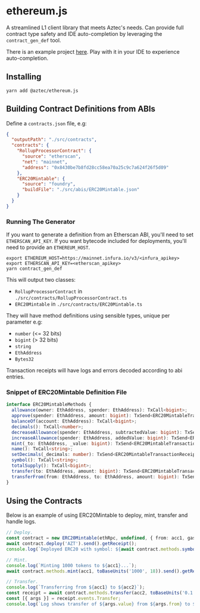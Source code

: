 # ethereum.js

A streamlined L1 client library that meets Aztec's needs. Can provide full contract type safety and IDE
auto-completion by leveraging the `contract_gen_def` tool.

There is an example project [here](./example/src/index.ts). Play with it in your IDE to experience auto-completion.

## Installing

`yarn add @aztec/ethereum.js`

## Building Contract Definitions from ABIs

Define a `contracts.json` file, e.g:

```json
{
  "outputPath": "./src/contracts",
  "contracts": {
    "RollupProcessorContract": {
      "source": "etherscan",
      "net": "mainnet",
      "address": "0x8430be7b8fd28cc58ea70a25c9c7a624f26f5d09"
    },
    "ERC20Mintable": {
      "source": "foundry",
      "buildFile": "./src/abis/ERC20Mintable.json"
    }
  }
}
```

### Running The Generator

If you want to generate a definition from an Etherscan ABI, you'll need to set `ETHERSCAN_API_KEY`.
If you want bytecode included for deployments, you'll need to provide an `ETHEREUM_HOST`.

```
export ETHEREUM_HOST=https://mainnet.infura.io/v3/<infura_apikey>
export ETHERSCAN_API_KEY=<etherscan_apikey>
yarn contract_gen_def
```

This will output two classes:

- `RollupProcessorContract` in `./src/contracts/RollupProcessorContract.ts`
- `ERC20Mintable` in `./src/contracts/ERC20Mintable.ts`

They will have method definitions using sensible types, unique per parameter e.g:

- `number` (<= 32 bits)
- `bigint` (> 32 bits)
- `string`
- `EthAddress`
- `Bytes32`

Transaction receipts will have logs and errors decoded according to abi entries.

### Snippet of ERC20Mintable Definition File

```ts
interface ERC20MintableMethods {
  allowance(owner: EthAddress, spender: EthAddress): TxCall<bigint>;
  approve(spender: EthAddress, amount: bigint): TxSend<ERC20MintableTransactionReceipt, boolean>;
  balanceOf(account: EthAddress): TxCall<bigint>;
  decimals(): TxCall<number>;
  decreaseAllowance(spender: EthAddress, subtractedValue: bigint): TxSend<ERC20MintableTransactionReceipt, boolean>;
  increaseAllowance(spender: EthAddress, addedValue: bigint): TxSend<ERC20MintableTransactionReceipt, boolean>;
  mint(_to: EthAddress, _value: bigint): TxSend<ERC20MintableTransactionReceipt, boolean>;
  name(): TxCall<string>;
  setDecimals(_decimals: number): TxSend<ERC20MintableTransactionReceipt>;
  symbol(): TxCall<string>;
  totalSupply(): TxCall<bigint>;
  transfer(to: EthAddress, amount: bigint): TxSend<ERC20MintableTransactionReceipt, boolean>;
  transferFrom(from: EthAddress, to: EthAddress, amount: bigint): TxSend<ERC20MintableTransactionReceipt, boolean>;
}
```

## Using the Contracts

Below is an example of using ERC20Mintable to deploy, mint, transfer and handle logs.

```ts
// Deploy.
const contract = new ERC20Mintable(ethRpc, undefined, { from: acc1, gas: 1000000 });
await contract.deploy('AZT').send().getReceipt();
console.log(`Deployed ERC20 with symbol: ${await contract.methods.symbol().call()}`);

// Mint.
console.log(`Minting 1000 tokens to ${acc1}...`);
await contract.methods.mint(acc1, toBaseUnits('1000', 18)).send().getReceipt();

// Transfer.
console.log(`Transferring from ${acc1} to ${acc2}`);
const receipt = await contract.methods.transfer(acc2, toBaseUnits('0.1', 18)).send().getReceipt();
const [{ args }] = receipt.events.Transfer;
console.log(`Log shows transfer of ${args.value} from ${args.from} to ${args.to}`);
```

